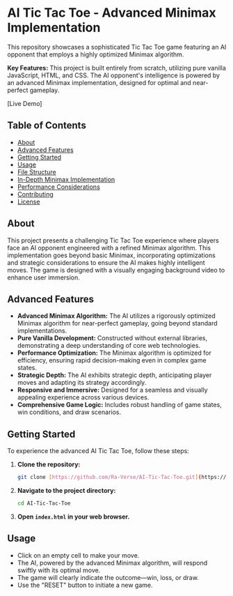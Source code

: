 # AI Tic Tac Toe - Advanced Minimax Implementation

This repository showcases a sophisticated Tic Tac Toe game featuring an AI opponent that employs a highly optimized Minimax algorithm.

**Key Features:** This project is built entirely from scratch, utilizing pure vanilla JavaScript, HTML, and CSS. The AI opponent's intelligence is powered by an advanced Minimax implementation, designed for optimal and near-perfect gameplay.

[Live Demo]

## Table of Contents

- [About](#about)
- [Advanced Features](#advanced-features)
- [Getting Started](#getting-started)
- [Usage](#usage)
- [File Structure](#file-structure)
- [In-Depth Minimax Implementation](#in-depth-minimax-implementation)
- [Performance Considerations](#performance-considerations)
- [Contributing](#contributing)
- [License](#license)

## About

This project presents a challenging Tic Tac Toe experience where players face an AI opponent engineered with a refined Minimax algorithm. This implementation goes beyond basic Minimax, incorporating optimizations and strategic considerations to ensure the AI makes highly intelligent moves. The game is designed with a visually engaging background video to enhance user immersion.

## Advanced Features

-   **Advanced Minimax Algorithm:** The AI utilizes a rigorously optimized Minimax algorithm for near-perfect gameplay, going beyond standard implementations.
-   **Pure Vanilla Development:** Constructed without external libraries, demonstrating a deep understanding of core web technologies.
-   **Performance Optimization:** The Minimax algorithm is optimized for efficiency, ensuring rapid decision-making even in complex game states.
-   **Strategic Depth:** The AI exhibits strategic depth, anticipating player moves and adapting its strategy accordingly.
-   **Responsive and Immersive:** Designed for a seamless and visually appealing experience across various devices.
-   **Comprehensive Game Logic:** Includes robust handling of game states, win conditions, and draw scenarios.

## Getting Started

To experience the advanced AI Tic Tac Toe, follow these steps:

1.  **Clone the repository:**

    ```bash
    git clone [https://github.com/Ra-Verse/AI-Tic-Tac-Toe.git](https://github.com/Ra-Verse/AI-Tic-Tac-Toe.git)
    ```

2.  **Navigate to the project directory:**

    ```bash
    cd AI-Tic-Tac-Toe
    ```

3.  **Open `index.html` in your web browser.**

## Usage

-   Click on an empty cell to make your move.
-   The AI, powered by the advanced Minimax algorithm, will respond swiftly with its optimal move.
-   The game will clearly indicate the outcome—win, loss, or draw.
-   Use the "RESET" button to initiate a new game.
